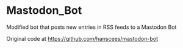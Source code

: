 # Mastodon_Bot
Modified bot that posts new entries in RSS feeds to a Mastodon Bot

Original code at https://github.com/hanscees/mastodon-bot

